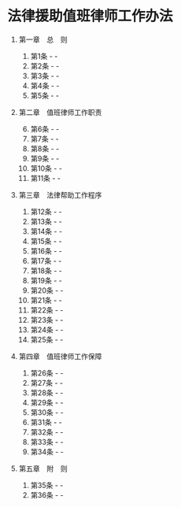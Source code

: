 # 法律援助值班律师工作办法

1. 第一章　总　则
    1. 第1条 -  - 
    2. 第2条 -  - 
    3. 第3条 -  - 
    4. 第4条 -  - 
    5. 第5条 -  - 

2. 第二章　值班律师工作职责

    6. 第6条 -  - 
    7. 第7条 -  - 
    8. 第8条 -  - 
    9. 第9条 -  - 
    10. 第10条 -  - 
    11. 第11条 -  - 

3. 第三章　法律帮助工作程序


    1. 第12条 -  - 
    2. 第13条 -  - 
    3. 第14条 -  - 
    4.  第15条 -  - 
    5.  第16条 -  - 
    6.  第17条 -  - 
    7.  第18条 -  - 
    8.  第19条 -  - 
    9.  第20条 -  - 
    10. 第21条 -  - 
    11. 第22条 -  - 
    12. 第23条 -  - 
    13. 第24条 -  - 
    14. 第25条 -  - 

4. 第四章　值班律师工作保障

    1.  第26条 -  - 
    2.  第27条 -  - 
    3.  第28条 -  - 
    4.  第29条 -  - 
    5.  第30条 -  - 
    6.  第31条 -  - 
    7.  第32条 -  - 
    8.  第33条 -  - 
    9.  第34条 -  - 

5. 第五章　附　则

    1.  第35条 -  - 
    2.  第36条 -  - 